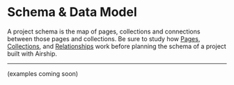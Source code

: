 
# Schema & Data Model
A project schema is the map of pages, collections and connections between those pages and collections. Be sure to study how [Pages](/documentation/view/pages), [Collections](/documentation/view/collections), and [Relationships](/documentation/view/relationships) work before planning the schema of a project built with Airship.

---

(examples coming soon)
